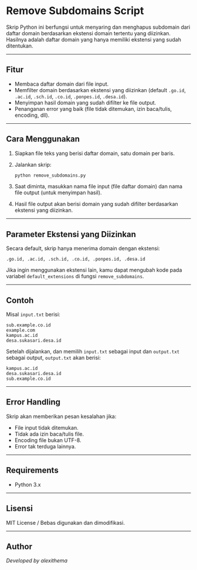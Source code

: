 # Remove Subdomains Script

Skrip Python ini berfungsi untuk menyaring dan menghapus subdomain dari daftar domain berdasarkan ekstensi domain tertentu yang diizinkan. Hasilnya adalah daftar domain yang hanya memiliki ekstensi yang sudah ditentukan.

---

## Fitur

- Membaca daftar domain dari file input.
- Memfilter domain berdasarkan ekstensi yang diizinkan (default `.go.id`, `.ac.id`, `.sch.id`, `.co.id`, `.ponpes.id`, `.desa.id`).
- Menyimpan hasil domain yang sudah difilter ke file output.
- Penanganan error yang baik (file tidak ditemukan, izin baca/tulis, encoding, dll).

---

## Cara Menggunakan

1. Siapkan file teks yang berisi daftar domain, satu domain per baris.

2. Jalankan skrip:

   ```bash
   python remove_subdomains.py

3. Saat diminta, masukkan nama file input (file daftar domain) dan nama file output (untuk menyimpan hasil).

4. Hasil file output akan berisi domain yang sudah difilter berdasarkan ekstensi yang diizinkan.

---

## Parameter Ekstensi yang Diizinkan

Secara default, skrip hanya menerima domain dengan ekstensi:

```
.go.id, .ac.id, .sch.id, .co.id, .ponpes.id, .desa.id
```

Jika ingin menggunakan ekstensi lain, kamu dapat mengubah kode pada variabel `default_extensions` di fungsi `remove_subdomains`.

---

## Contoh

Misal `input.txt` berisi:

```
sub.example.co.id
example.com
kampus.ac.id
desa.sukasari.desa.id
```

Setelah dijalankan, dan memilih `input.txt` sebagai input dan `output.txt` sebagai output, `output.txt` akan berisi:

```
kampus.ac.id
desa.sukasari.desa.id
sub.example.co.id
```

---

## Error Handling

Skrip akan memberikan pesan kesalahan jika:

* File input tidak ditemukan.
* Tidak ada izin baca/tulis file.
* Encoding file bukan UTF-8.
* Error tak terduga lainnya.

---

## Requirements

* Python 3.x

---

## Lisensi

MIT License / Bebas digunakan dan dimodifikasi.

---

## Author

*Developed by alexithema*


